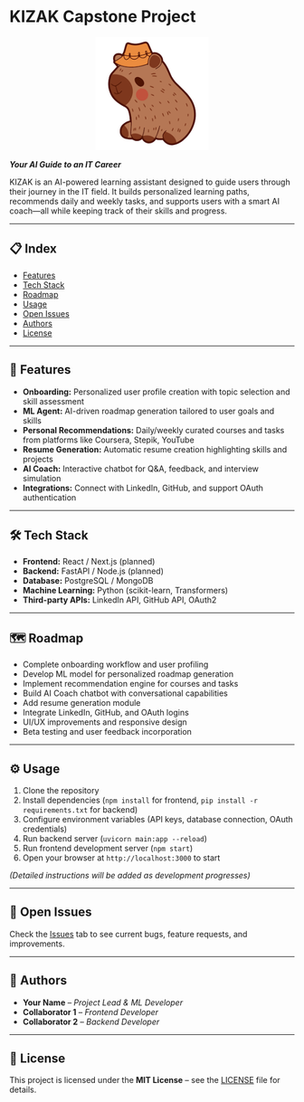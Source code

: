 <p align="center">

# KIZAK Capstone Project

</p>

<p align="center">
    <img src="assets/logo.png" alt="KIZAK Logo" width="200"/>
</p>

<p align="center">

***Your AI Guide to an IT Career***

</p>

KIZAK is an AI-powered learning assistant designed to guide users through their journey in the IT field. It builds personalized learning paths, recommends daily and weekly tasks, and supports users with a smart AI coach—all while keeping track of their skills and progress.

---

## 📋 Index

- [Features](#features)  
- [Tech Stack](#tech-stack)  
- [Roadmap](#roadmap)  
- [Usage](#usage)  
- [Open Issues](#open-issues)  
- [Authors](#authors)  
- [License](#license)  

---

## 🚀 Features

- **Onboarding:** Personalized user profile creation with topic selection and skill assessment  
- **ML Agent:** AI-driven roadmap generation tailored to user goals and skills  
- **Personal Recommendations:** Daily/weekly curated courses and tasks from platforms like Coursera, Stepik, YouTube  
- **Resume Generation:** Automatic resume creation highlighting skills and projects  
- **AI Coach:** Interactive chatbot for Q&A, feedback, and interview simulation  
- **Integrations:** Connect with LinkedIn, GitHub, and support OAuth authentication  

---

## 🛠️ Tech Stack

- **Frontend:** React / Next.js (planned)  
- **Backend:** FastAPI / Node.js (planned)  
- **Database:** PostgreSQL / MongoDB  
- **Machine Learning:** Python (scikit-learn, Transformers)  
- **Third-party APIs:** LinkedIn API, GitHub API, OAuth2  

---

## 🗺️ Roadmap

- Complete onboarding workflow and user profiling  
- Develop ML model for personalized roadmap generation  
- Implement recommendation engine for courses and tasks  
- Build AI Coach chatbot with conversational capabilities  
- Add resume generation module  
- Integrate LinkedIn, GitHub, and OAuth logins  
- UI/UX improvements and responsive design  
- Beta testing and user feedback incorporation  

---

## ⚙️ Usage

1. Clone the repository  
2. Install dependencies (`npm install` for frontend, `pip install -r requirements.txt` for backend)  
3. Configure environment variables (API keys, database connection, OAuth credentials)  
4. Run backend server (`uvicorn main:app --reload`)  
5. Run frontend development server (`npm start`)  
6. Open your browser at `http://localhost:3000` to start  

*(Detailed instructions will be added as development progresses)*

---

## 🐞 Open Issues

Check the [Issues](https://github.com/yourusername/kizak/issues) tab to see current bugs, feature requests, and improvements.

---

## 👥 Authors

- **Your Name** – *Project Lead & ML Developer*  
- **Collaborator 1** – *Frontend Developer*  
- **Collaborator 2** – *Backend Developer*  

---

## 📄 License

This project is licensed under the **MIT License** – see the [LICENSE](LICENSE) file for details.

